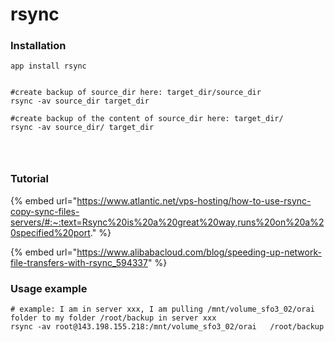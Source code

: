 # rsync

### Installation

```
app install rsync


#create backup of source_dir here: target_dir/source_dir
rsync -av source_dir target_dir

#create backup of the content of source_dir here: target_dir/
rsync -av source_dir/ target_dir




```

### Tutorial

{% embed url="https://www.atlantic.net/vps-hosting/how-to-use-rsync-copy-sync-files-servers/#:~:text=Rsync%20is%20a%20great%20way,runs%20on%20a%20specified%20port." %}

{% embed url="https://www.alibabacloud.com/blog/speeding-up-network-file-transfers-with-rsync_594337" %}

### Usage example

```
# example: I am in server xxx, I am pulling /mnt/volume_sfo3_02/orai folder to my folder /root/backup in server xxx
rsync -av root@143.198.155.218:/mnt/volume_sfo3_02/orai   /root/backup
```
